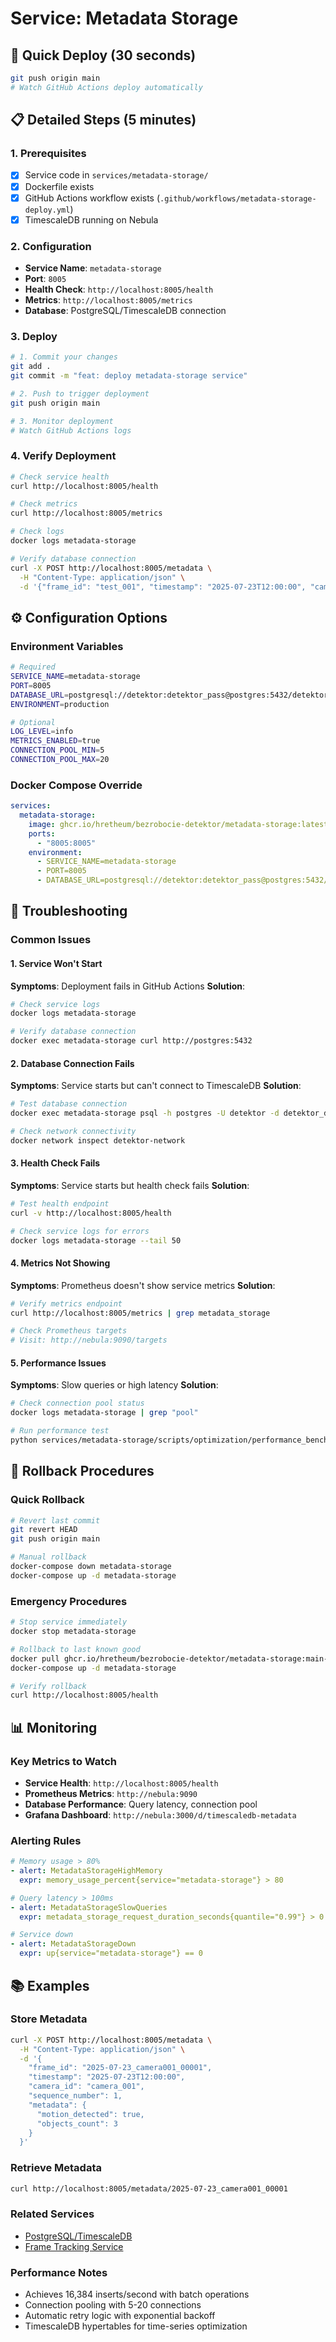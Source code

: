 # Service: Metadata Storage

## 🚀 Quick Deploy (30 seconds)
```bash
git push origin main
# Watch GitHub Actions deploy automatically
```

## 📋 Detailed Steps (5 minutes)

### 1. Prerequisites
- [x] Service code in `services/metadata-storage/`
- [x] Dockerfile exists
- [x] GitHub Actions workflow exists (`.github/workflows/metadata-storage-deploy.yml`)
- [x] TimescaleDB running on Nebula

### 2. Configuration
- **Service Name**: `metadata-storage`
- **Port**: `8005`
- **Health Check**: `http://localhost:8005/health`
- **Metrics**: `http://localhost:8005/metrics`
- **Database**: PostgreSQL/TimescaleDB connection

### 3. Deploy
```bash
# 1. Commit your changes
git add .
git commit -m "feat: deploy metadata-storage service"

# 2. Push to trigger deployment
git push origin main

# 3. Monitor deployment
# Watch GitHub Actions logs
```

### 4. Verify Deployment
```bash
# Check service health
curl http://localhost:8005/health

# Check metrics
curl http://localhost:8005/metrics

# Check logs
docker logs metadata-storage

# Verify database connection
curl -X POST http://localhost:8005/metadata \
  -H "Content-Type: application/json" \
  -d '{"frame_id": "test_001", "timestamp": "2025-07-23T12:00:00", "camera_id": "camera_001"}'
```

## ⚙️ Configuration Options

### Environment Variables
```bash
# Required
SERVICE_NAME=metadata-storage
PORT=8005
DATABASE_URL=postgresql://detektor:detektor_pass@postgres:5432/detektor_db
ENVIRONMENT=production

# Optional
LOG_LEVEL=info
METRICS_ENABLED=true
CONNECTION_POOL_MIN=5
CONNECTION_POOL_MAX=20
```

### Docker Compose Override
```yaml
services:
  metadata-storage:
    image: ghcr.io/hretheum/bezrobocie-detektor/metadata-storage:latest
    ports:
      - "8005:8005"
    environment:
      - SERVICE_NAME=metadata-storage
      - PORT=8005
      - DATABASE_URL=postgresql://detektor:detektor_pass@postgres:5432/detektor_db
```

## 🔧 Troubleshooting

### Common Issues

#### 1. Service Won't Start
**Symptoms**: Deployment fails in GitHub Actions
**Solution**:
```bash
# Check service logs
docker logs metadata-storage

# Verify database connection
docker exec metadata-storage curl http://postgres:5432
```

#### 2. Database Connection Fails
**Symptoms**: Service starts but can't connect to TimescaleDB
**Solution**:
```bash
# Test database connection
docker exec metadata-storage psql -h postgres -U detektor -d detektor_db -c "SELECT 1"

# Check network connectivity
docker network inspect detektor-network
```

#### 3. Health Check Fails
**Symptoms**: Service starts but health check fails
**Solution**:
```bash
# Test health endpoint
curl -v http://localhost:8005/health

# Check service logs for errors
docker logs metadata-storage --tail 50
```

#### 4. Metrics Not Showing
**Symptoms**: Prometheus doesn't show service metrics
**Solution**:
```bash
# Verify metrics endpoint
curl http://localhost:8005/metrics | grep metadata_storage

# Check Prometheus targets
# Visit: http://nebula:9090/targets
```

#### 5. Performance Issues
**Symptoms**: Slow queries or high latency
**Solution**:
```bash
# Check connection pool status
docker logs metadata-storage | grep "pool"

# Run performance test
python services/metadata-storage/scripts/optimization/performance_benchmark.py
```

## 🔄 Rollback Procedures

### Quick Rollback
```bash
# Revert last commit
git revert HEAD
git push origin main

# Manual rollback
docker-compose down metadata-storage
docker-compose up -d metadata-storage
```

### Emergency Procedures
```bash
# Stop service immediately
docker stop metadata-storage

# Rollback to last known good
docker pull ghcr.io/hretheum/bezrobocie-detektor/metadata-storage:main-[previous-sha]
docker-compose up -d metadata-storage

# Verify rollback
curl http://localhost:8005/health
```

## 📊 Monitoring

### Key Metrics to Watch
- **Service Health**: `http://localhost:8005/health`
- **Prometheus Metrics**: `http://nebula:9090`
- **Database Performance**: Query latency, connection pool
- **Grafana Dashboard**: `http://nebula:3000/d/timescaledb-metadata`

### Alerting Rules
```yaml
# Memory usage > 80%
- alert: MetadataStorageHighMemory
  expr: memory_usage_percent{service="metadata-storage"} > 80

# Query latency > 100ms
- alert: MetadataStorageSlowQueries
  expr: metadata_storage_request_duration_seconds{quantile="0.99"} > 0.1

# Service down
- alert: MetadataStorageDown
  expr: up{service="metadata-storage"} == 0
```

## 📚 Examples

### Store Metadata
```bash
curl -X POST http://localhost:8005/metadata \
  -H "Content-Type: application/json" \
  -d '{
    "frame_id": "2025-07-23_camera001_00001",
    "timestamp": "2025-07-23T12:00:00",
    "camera_id": "camera_001",
    "sequence_number": 1,
    "metadata": {
      "motion_detected": true,
      "objects_count": 3
    }
  }'
```

### Retrieve Metadata
```bash
curl http://localhost:8005/metadata/2025-07-23_camera001_00001
```

### Related Services
- [PostgreSQL/TimescaleDB](../../../docs/faza-2-akwizycja/03-postgresql-timescale.md)
- [Frame Tracking Service](./frame-tracking.md)

### Performance Notes
- Achieves 16,384 inserts/second with batch operations
- Connection pooling with 5-20 connections
- Automatic retry logic with exponential backoff
- TimescaleDB hypertables for time-series optimization
